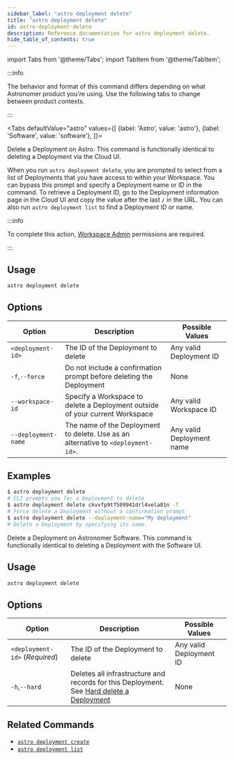 ```yaml
---
sidebar_label: "astro deployment delete"
title: "astro deployment delete"
id: astro-deployment-delete
description: Reference documentation for astro deployment delete.
hide_table_of_contents: true
---
```


import Tabs from '@theme/Tabs';
import TabItem from '@theme/TabItem';

:::info  

The behavior and format of this command differs depending on what Astronomer product you're using. Use the following tabs to change between product contexts. 

:::

<Tabs
    defaultValue="astro"
    values={[
        {label: 'Astro', value: 'astro'},
        {label: 'Software', value: 'software'},
    ]}>
<TabItem value="astro">

Delete a Deployment on Astro. This command is functionally identical to deleting a Deployment via the Cloud UI.

When you run `astro deployment delete`, you are prompted to select from a list of Deployments that you have access to within your Workspace. You can bypass this prompt and specify a Deployment name or ID in the command. To retrieve a Deployment ID, go to the Deployment information page in the Cloud UI and copy the value after the last `/` in the URL. You can also run `astro deployment list` to find a Deployment ID or name.

:::info

To complete this action, [Workspace Admin](user-permissions.md#workspace-roles) permissions are required.

:::

## Usage

```sh
astro deployment delete
```

## Options

| Option            | Description                                                         | Possible Values         |
| ----------------- | ------------------------------------------------------------------- | ----------------------- |
| `<deployment-id>` | The ID of the Deployment to delete         | Any valid Deployment ID |
| `-f`,`--force`    | Do not include a confirmation prompt before deleting the Deployment | None                      |
| `--workspace-id` | Specify a Workspace to delete a Deployment outside of your current Workspace | Any valid Workspace ID                                            |
| `--deployment-name` | The name of the Deployment to delete. Use as an alternative to `<deployment-id>`. | Any valid Deployment name                                            |

## Examples

```sh
$ astro deployment delete
# CLI prompts you for a Deployment to delete
$ astro deployment delete ckvvfp9tf509941drl4vela81n -f
# Force delete a Deployment without a confirmation prompt
$ astro deployment delete --deployment-name="My deployment"
# Delete a Deployment by specifying its name.
```

</TabItem>

<TabItem value="software">

Delete a Deployment on Astronomer Software. This command is functionally identical to deleting a Deployment with the Software UI.

## Usage

```sh
astro deployment delete
```

## Options

| Option            | Description                                                         | Possible Values         |
| ----------------- | ------------------------------------------------------------------- | ----------------------- |
| `<deployment-id>` (_Required_) | The ID of the Deployment to delete         | Any valid Deployment ID |
| `-h`,`--hard`    | Deletes all infrastructure and records for this Deployment. See [Hard delete a Deployment](https://docs.astronomer.io/software/configure-deployment#hard-delete-a-deployment) | None                      |

</TabItem>
</Tabs>


## Related Commands

- [`astro deployment create`](cli/astro-deployment-create.md)
- [`astro deployment list`](cli/astro-deployment-list.md)

